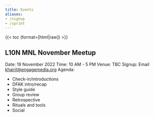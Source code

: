 ```yaml
---
title: Events
aliases:
- /signup
- /sprint
---
```


{{< toc (format=[html|raw]) >}}

## L10N MNL November Meetup

Date: 19 November 2022
Time: 10 AM - 5 PM
Venue: TBC
Signup: Email [khairil@engagemedia.org](mailto:khairil@engagemedia.org)
Agenda:
- Check-in/introductions
- DFAK intro/recap
- Style guide
- Group review
- Retrospective
- Rituals and tools
- Social
